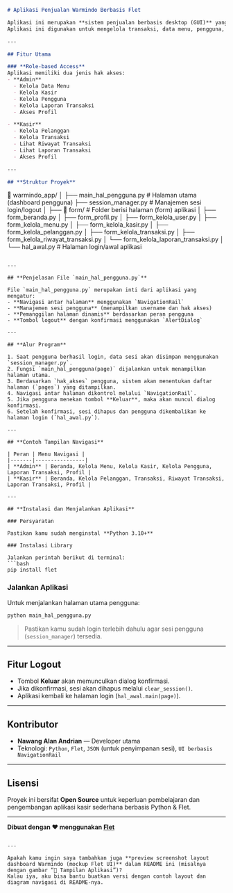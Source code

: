 ```markdown
# Aplikasi Penjualan Warmindo Berbasis Flet

Aplikasi ini merupakan **sistem penjualan berbasis desktop (GUI)** yang dibuat menggunakan **Flet (Python framework untuk membuat aplikasi seperti Flutter)**.  
Aplikasi ini digunakan untuk mengelola transaksi, data menu, pengguna, kasir, pelanggan, serta laporan penjualan pada **Warung Makan Indomie (Warmindo)**.

---

## Fitur Utama

### **Role-based Access**
Aplikasi memiliki dua jenis hak akses:
- **Admin**  
  - Kelola Data Menu  
  - Kelola Kasir  
  - Kelola Pengguna  
  - Kelola Laporan Transaksi  
  - Akses Profil  

- **Kasir**  
  - Kelola Pelanggan  
  - Kelola Transaksi  
  - Lihat Riwayat Transaksi  
  - Lihat Laporan Transaksi  
  - Akses Profil  

---

## **Struktur Proyek**

```

📁 warmindo_app/
│
├── main_hal_pengguna.py        # Halaman utama (dashboard pengguna)
├── session_manager.py          # Manajemen sesi login/logout
│
├── 📁 form/                    # Folder berisi halaman (form) aplikasi
│   ├── form_beranda.py
│   ├── form_profil.py
│   ├── form_kelola_user.py
│   ├── form_kelola_menu.py
│   ├── form_kelola_kasir.py
│   ├── form_kelola_pelanggan.py
│   ├── form_kelola_transaksi.py
│   ├── form_kelola_riwayat_transaksi.py
│   └── form_kelola_laporan_transaksi.py
│
└── hal_awal.py                 # Halaman login/awal aplikasi

````

---

## **Penjelasan File `main_hal_pengguna.py`**

File `main_hal_pengguna.py` merupakan inti dari aplikasi yang mengatur:
- **Navigasi antar halaman** menggunakan `NavigationRail`
- **Manajemen sesi pengguna** (menampilkan username dan hak akses)
- **Pemanggilan halaman dinamis** berdasarkan peran pengguna
- **Tombol logout** dengan konfirmasi menggunakan `AlertDialog`

---

## **Alur Program**

1. Saat pengguna berhasil login, data sesi akan disimpan menggunakan `session_manager.py`.
2. Fungsi `main_hal_pengguna(page)` dijalankan untuk menampilkan halaman utama.
3. Berdasarkan `hak_akses` pengguna, sistem akan menentukan daftar halaman (`pages`) yang ditampilkan.
4. Navigasi antar halaman dikontrol melalui `NavigationRail`.
5. Jika pengguna menekan tombol **Keluar**, maka akan muncul dialog konfirmasi.
6. Setelah konfirmasi, sesi dihapus dan pengguna dikembalikan ke halaman login (`hal_awal.py`).

---

## **Contoh Tampilan Navigasi**

| Peran | Menu Navigasi |
|-------|----------------|
| **Admin** | Beranda, Kelola Menu, Kelola Kasir, Kelola Pengguna, Laporan Transaksi, Profil |
| **Kasir** | Beranda, Kelola Pelanggan, Transaksi, Riwayat Transaksi, Laporan Transaksi, Profil |

---

## **Instalasi dan Menjalankan Aplikasi**

### Persyaratan

Pastikan kamu sudah menginstal **Python 3.10+**

### Instalasi Library

Jalankan perintah berikut di terminal:
```bash
pip install flet
````

### Jalankan Aplikasi

Untuk menjalankan halaman utama pengguna:

```bash
python main_hal_pengguna.py
```

> Pastikan kamu sudah login terlebih dahulu agar sesi pengguna (`session_manager`) tersedia.

---

## **Fitur Logout**

* Tombol **Keluar** akan memunculkan dialog konfirmasi.
* Jika dikonfirmasi, sesi akan dihapus melalui `clear_session()`.
* Aplikasi kembali ke halaman login (`hal_awal.main(page)`).

---

## **Kontributor**

* **Nawang Alan Andrian** — Developer utama
* Teknologi: `Python`, `Flet`, `JSON` (untuk penyimpanan sesi), `UI berbasis NavigationRail`

---

## **Lisensi**

Proyek ini bersifat **Open Source** untuk keperluan pembelajaran dan pengembangan aplikasi kasir sederhana berbasis Python & Flet.

---

**Dibuat dengan ❤️ menggunakan [Flet](https://flet.dev)**

```

---

Apakah kamu ingin saya tambahkan juga **preview screenshot layout dashboard Warmindo (mockup Flet UI)** dalam README ini (misalnya dengan gambar “📸 Tampilan Aplikasi”)?  
Kalau iya, aku bisa bantu buatkan versi dengan contoh layout dan diagram navigasi di README-nya.
```
